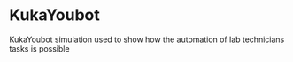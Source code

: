 # KukaYoubot
KukaYoubot simulation used to show how the automation of lab technicians tasks is possible
